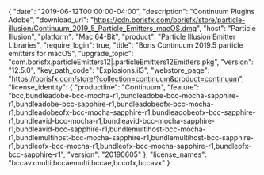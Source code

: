{
  "date": "2019-06-12T00:00:00-04:00",
  "description": "Continuum Plugins Adobe",
  "download_url": "https://cdn.borisfx.com/borisfx/store/particle-illusion/Continuum_2019_5_Particle_Emitters_macOS.dmg",
  "host": "Particle Illusion",
  "platform": "Mac 64-Bit",
  "product": "Particle Illusion Emitter Libraries",
  "require_login": true,
  "title": "Boris Continuum 2019.5 particle emitters for macOS",
  "upgrade_topic": "com.borisfx.particleEmitters12|.particleEmitters12Emitters.pkg",
  "version": "12.5.0",
  "key_path_code": "Explosions.il3",
  "webstore_page": "https://borisfx.com/store/?collection=continuum&product=continuum",
  "license_identity": {
    "productline": "Continuum",
    "feature": "bcc,bundleadobe-bcc-mocha-r1,bundleadobe-bcc-mocha-sapphire-r1,bundleadobe-bcc-sapphire-r1,bundleadobeofx-bcc-mocha-r1,bundleadobeofx-bcc-mocha-sapphire-r1,bundleadobeofx-bcc-sapphire-r1,bundleavid-bcc-mocha-r1,bundleavid-bcc-mocha-sapphire-r1,bundleavid-bcc-sapphire-r1,bundlemultihost-bcc-mocha-r1,bundlemultihost-bcc-mocha-sapphire-r1,bundlemultihost-bcc-sapphire-r1,bundleofx-bcc-mocha-r1,bundleofx-bcc-mocha-sapphire-r1,bundleofx-bcc-sapphire-r1",
    "version": "20190605"
  },
  "license_names": "bccavxmulti,bccaemulti,bccae,bccofx,bccavx"
}
